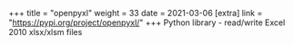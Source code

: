 +++
title = "openpyxl"
weight = 33
date = 2021-03-06
[extra]
link = "https://pypi.org/project/openpyxl/"
+++
Python library - read/write Excel 2010 xlsx/xlsm files

